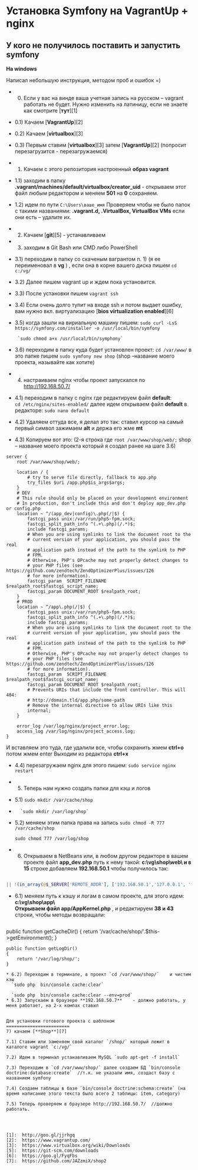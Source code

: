 Установка Symfony на VagrantUp + nginx
========================

У кого не получилось поставить и запустить symfony 
--------------
**На windows**


Написал небольшую инструкция, методом проб и ошибок =)

* 0)  Если у вас на винде ваша учетная запись на русском – vagrant работать не будет.
Нужно изменить на латиницу, если не знаете как смотрите [**тут**][1]

* 0.1)  Качаем [**VagrantUp**][2]
* 0.2)  Качаем  [**virtualbox**][3] 
* 0.3)  Первым ставим [**virtualbox**][3]   затем [**VagrantUp**][2] (попросит перезагрузится - перезагружаемся)


* 1)  Качаем с этого репозитория настроенный **образ vagrant**
* 1.1) заходим в папку **.vagrant/machines/default/virtualbox/creator_uid**  - открываем этот файл любым редактором и меняем **501** на **0** сохраняем.
* 1.2) идем по пути `C:\Users\ваше_имя` Проверяем чтобы не было папок с такими названиями: **.vagrant.d, .VirtualBox, VirtualBox VMs** если они есть – удалите их.


* 2) Качаем [**git**][5]    - устанавливаем


* 3) заходим в Git Bash или CMD либо PowerShell
* 3.1) переходим в папку cо скаченым вагрантом п. 1) (я ее переименовал в **vg** ) , если она в корне вашего диска пишем `cd  c:/vg/` 
* 3.2) Далее пишем vagrant up и ждем пока установится.
* 3.3) После установки пишем `vagrant ssh`
* 3.4) Если очень долго тупит на входе ssh и потом выдает ошибку, вам нужно вкл. виртуализацию  [**bios virtualization enabled**][6] 
* 3.5) когда зашли на вириальную машину пишем: 
       `sudo curl -LsS https://symfony.com/installer -o /usr/local/bin/symfony`

       `sudo chmod a+x /usr/local/bin/symphony`
* 3.6) переходим в папку куда будет установлен проект: `cd /var/www/`
       в это папке пишем  `sudo symfony new shop`
       (shop –название моего проекта, называйте как хотите)


* 4) настраиваем nginx чтобы проект запускался по http://192.168.50.7/
* 4.1) переходим в папку c nginx где редактируем файл **default**:   
      `cd /etc/nginx/sites-enabled/`
      далее идем открываем файл **default** в редакторе:
      `sudo nano default`

* 4.2) Удаляем оттуда все, я делал это так: ставил курсор на самый первый символ зажимаем **alt** и держа его жме **mt**
* 4.3) Копируем вот это:
        (2-я строка где  `root /var/www/shop/web/;`     shop – название моего проекта который я создал ранее на шаге 3.6)
```
server {
    root /var/www/shop/web/;

    location / {
        # try to serve file directly, fallback to app.php
        try_files $uri /app.php$is_args$args;
    }
    # DEV
    # This rule should only be placed on your development environment
    # In production, don't include this and don't deploy app_dev.php or config.php
    location ~ ^/(app_dev|config)\.php(/|$) {
        fastcgi_pass unix:/var/run/php5-fpm.sock;
        fastcgi_split_path_info ^(.+\.php)(/.*)$;
        include fastcgi_params;
        # When you are using symlinks to link the document root to the
        # current version of your application, you should pass the real
        # application path instead of the path to the symlink to PHP
        # FPM.
        # Otherwise, PHP's OPcache may not properly detect changes to
        # your PHP files (see https://github.com/zendtech/ZendOptimizerPlus/issues/126
        # for more information).
        fastcgi_param  SCRIPT_FILENAME  $realpath_root$fastcgi_script_name;
        fastcgi_param DOCUMENT_ROOT $realpath_root;
    }
    # PROD
    location ~ ^/app\.php(/|$) {
        fastcgi_pass unix:/var/run/php5-fpm.sock;
        fastcgi_split_path_info ^(.+\.php)(/.*)$;
        include fastcgi_params;
        # When you are using symlinks to link the document root to the
        # current version of your application, you should pass the real
        # application path instead of the path to the symlink to PHP
        # FPM.
        # Otherwise, PHP's OPcache may not properly detect changes to
        # your PHP files (see https://github.com/zendtech/ZendOptimizerPlus/issues/126
        # for more information).
        fastcgi_param  SCRIPT_FILENAME  $realpath_root$fastcgi_script_name;
        fastcgi_param DOCUMENT_ROOT $realpath_root;
        # Prevents URIs that include the front controller. This will 404:
        # http://domain.tld/app.php/some-path
        # Remove the internal directive to allow URIs like this
        internal;
    }

    error_log /var/log/nginx/project_error.log;
    access_log /var/log/nginx/project_access.log;
}
```

И вставляем это туда, где удалили все, чтобы сохранить жмем **ctrl+o**      потом жмем enter
Выходим из редактора **ctrl+x**
* 4.4) перезагружаем nginx для этого пишем: `sudo service nginx restart`


* 5) Теперь нам нужно создать папки для кэш и логов
* 5.1) `sudo mkdir /var/cache/shop`
* 
        `sudo mkdir /var/log/shop`
* 5.2) меняем этим папка права на запись
  `sudo chmod -R 777 /var/cache/shop`

  `sudo chmod 777 /var/log/shop`


* 6) Открываем в NetBeans или, в любом другом редакторе в вашем проекте файл **app_dev.php** путь к нему такой:    **с:\vg\shop\web\     и в 15** строке добавляем **192.168.50.1**  чтобы получилось так:
```php

|| !(in_array(@$_SERVER['REMOTE_ADDR'], ['192.168.50.1','127.0.0.1', 'fe80::1', '::1']) || php_sapi_name() === 'cli-server')

```

* 6.1) меняем путь к кэшу и логам в самом проекте, для этого идем: **с:\vg\shop\app\   
  Открываем файл  app/AppKernel.php** , и редактируем **38 и 43** строки, чтобы методы возвращали:
  ```php
public function getCacheDir()
    {
        return '/var/cache/shop/'.$this->getEnvironment();
    }

    public function getLogDir()
    {
        return '/var/log/shop/';
    }
```
* 6.2) Переходим в терминале, в проект `cd /var/www/shop/`    и чистим кэш
  `sudo php  bin/console cache:clear`

  `sudo php  bin/console cache:clear --env=prod`
* 6.3) Запускаем в браузере **192.168.50.7**    - должно работать, у меня работает, на 2-х компах ставил


Для установки готового проекта с шаблоном 
========================
7) качаем [**Shop**][7]

7.1) Ставим или заменяем свой каталог `/shop/` который лежит в каталоге vagrant `c:/vg/`

7.2) Идем в терминал устанавливаем MySQL `sudo apt-get -f install`

7.3) Переходим в `cd /var/www/shop/` далее создаем БД `bin/console doctrine:database:create`  //т.к. не указали имя, создаст базу с названием symfony

7.4) Создаем таблицы в базе `bin/console doctrine:schema:create` (на время написание этого текста было всего 2 таблицы: item, category) 

7.5) Теперь проверяем в браузере http://192.168.50.7/  //должно работать.




[1]:  http://goo.gl/jjrhgq
[2]:  https://www.vagrantup.com/
[3]:  https://www.virtualbox.org/wiki/Downloads
[5]:  https://git-scm.com/downloads
[6]:  https://goo.gl/FyqFbs
[7]:  https://github.com/JAZzmiX/shop2
